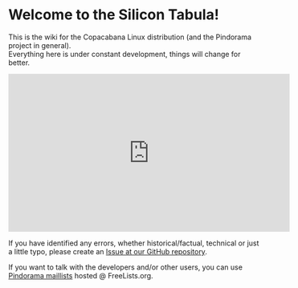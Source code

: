 # Welcome to the Silicon Tabula! 

This is the wiki for the Copacabana Linux distribution (and the Pindorama
project in general).  
Everything here is under constant development, things will change for
better.  

<iframe width="560" height="315" src="https://www.youtube.com/embed/8kAI9bI2f4E" title="YouTube video player" frameborder="0" allow="accelerometer; autoplay; clipboard-write; encrypted-media; gyroscope; picture-in-picture" allowfullscreen></iframe>  

If you have identified any errors, whether historical/factual, technical
or just a little typo, please create an [Issue at our GitHub repository](https://github.com/Projeto-Pindorama/Silicon-Tabula/issues).  

If you want to talk with the developers and/or other users, you can use
[Pindorama maillists](https://www.freelists.org/list/pindorama) hosted
@ FreeLists.org.
